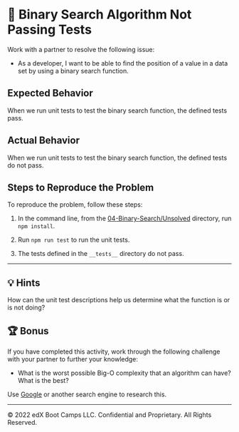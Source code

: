 # 🐛 Binary Search Algorithm Not Passing Tests

Work with a partner to resolve the following issue:

* As a developer, I want to be able to find the position of a value in a data set by using a binary search function.

## Expected Behavior

When we run unit tests to test the binary search function, the defined tests pass.

## Actual Behavior

When we run unit tests to test the binary search function, the defined tests do not pass.

## Steps to Reproduce the Problem

To reproduce the problem, follow these steps:

1. In the command line, from the [04-Binary-Search/Unsolved](./Unsolved) directory, run `npm install`.

2. Run `npm run test` to run the unit tests.

3. The tests defined in the `__tests__` directory do not pass.

---

## 💡 Hints

How can the unit test descriptions help us determine what the function is or is not doing?

## 🏆 Bonus

If you have completed this activity, work through the following challenge with your partner to further your knowledge:

* What is the worst possible Big-O complexity that an algorithm can have? What is the best?

Use [Google](https://www.google.com) or another search engine to research this.

---
© 2022 edX Boot Camps LLC. Confidential and Proprietary. All Rights Reserved.
